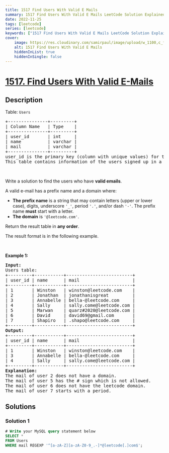 ```yaml
---
title: 1517 Find Users With Valid E Mails
summary: 1517 Find Users With Valid E Mails LeetCode Solution Explained
date: 2022-11-25
tags: [leetcode]
series: [leetcode]
keywords: ["1517 Find Users With Valid E Mails LeetCode Solution Explained in all languages", "1517 Find Users With Valid E Mails", "LeetCode", "leetcode solution in Python3 C++ Java Go PHP Ruby Swift TypeScript Rust C# JavaScript C", "GeeksforGeeks", "InterviewBit", "Coding Ninjas", "HackerRank", "HackerEarth", "CodeChef", "TopCoder", "AlgoExpert", "freeCodeCamp", "Codeforces", "GitHub", "AtCoder", "Samir Paul"]
cover:
    image: https://res.cloudinary.com/samirpaul/image/upload/w_1100,c_fit,co_rgb:FFFFFF,l_text:Arial_75_bold:1517 Find Users With Valid E Mails - Solution Explained/problem-solving.webp
    alt: 1517 Find Users With Valid E Mails
    hiddenInList: true
    hiddenInSingle: false
---
```



# [1517. Find Users With Valid E-Mails](https://leetcode.com/problems/find-users-with-valid-e-mails)


## Description

<p>Table: <code>Users</code></p>

<pre>
+---------------+---------+
| Column Name   | Type    |
+---------------+---------+
| user_id       | int     |
| name          | varchar |
| mail          | varchar |
+---------------+---------+
user_id is the primary key (column with unique values) for this table.
This table contains information of the users signed up in a website. Some e-mails are invalid.
</pre>

<p>&nbsp;</p>

<p>Write a solution to find the users who have <strong>valid emails</strong>.</p>

<p>A valid e-mail has a prefix name and a domain where:</p>

<ul>
	<li><strong>The prefix name</strong> is a string that may contain letters (upper or lower case), digits, underscore <code>&#39;_&#39;</code>, period <code>&#39;.&#39;</code>, and/or dash <code>&#39;-&#39;</code>. The prefix name <strong>must</strong> start with a letter.</li>
	<li><strong>The domain</strong> is <code>&#39;@leetcode.com&#39;</code>.</li>
</ul>

<p>Return the result table in <strong>any order</strong>.</p>

<p>The result format is in the following example.</p>

<p>&nbsp;</p>
<p><strong class="example">Example 1:</strong></p>

<pre>
<strong>Input:</strong> 
Users table:
+---------+-----------+-------------------------+
| user_id | name      | mail                    |
+---------+-----------+-------------------------+
| 1       | Winston   | winston@leetcode.com    |
| 2       | Jonathan  | jonathanisgreat         |
| 3       | Annabelle | bella-@leetcode.com     |
| 4       | Sally     | sally.come@leetcode.com |
| 5       | Marwan    | quarz#2020@leetcode.com |
| 6       | David     | david69@gmail.com       |
| 7       | Shapiro   | .shapo@leetcode.com     |
+---------+-----------+-------------------------+
<strong>Output:</strong> 
+---------+-----------+-------------------------+
| user_id | name      | mail                    |
+---------+-----------+-------------------------+
| 1       | Winston   | winston@leetcode.com    |
| 3       | Annabelle | bella-@leetcode.com     |
| 4       | Sally     | sally.come@leetcode.com |
+---------+-----------+-------------------------+
<strong>Explanation:</strong> 
The mail of user 2 does not have a domain.
The mail of user 5 has the # sign which is not allowed.
The mail of user 6 does not have the leetcode domain.
The mail of user 7 starts with a period.
</pre>

## Solutions

### Solution 1

<!-- tabs:start -->

```sql
# Write your MySQL query statement below
SELECT *
FROM Users
WHERE mail REGEXP '^[a-zA-Z][a-zA-Z0-9_.-]*@leetcode[.]com$';
```

<!-- tabs:end -->

<!-- end -->
